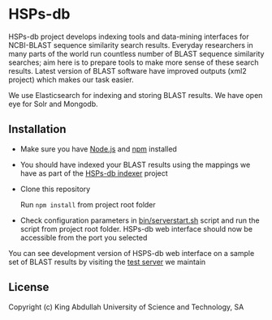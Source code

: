 # HSPs-db

HSPs-db project develops indexing tools and data-mining interfaces for
NCBI-BLAST sequence similarity search results.
Everyday researchers in many parts of the world run countless number of
BLAST sequence similarity searches;
aim here is to prepare tools to make more sense of these search results.
Latest version of BLAST software have improved outputs (xml2 project)
which makes our task easier.

We use Elasticsearch for indexing and storing BLAST results.
We have open eye for Solr and Mongodb.

## Installation

* Make sure you have [Node.js](https://nodejs.org/en/) and
  [npm](https://www.npmjs.com/) installed

* You should have indexed your BLAST results using the mappings we have
  as part of the [HSPs-db indexer](https://github.com/uludag/hspsdb-indexer)
  project

* Clone this repository

  Run `npm install` from project root folder

* Check configuration parameters in [bin/serverstart.sh](bin/serverstart.sh)
  script and run the script from project root folder.
  HSPs-db web interface should now be accessible from the port you selected

You can see development version of HSPS-db web interface on a sample
set of BLAST results by visiting the
[test server](http://hspsdb-test.herokuapp.com/) we maintain

## License

Copyright (c) King Abdullah University of Science and Technology, SA
